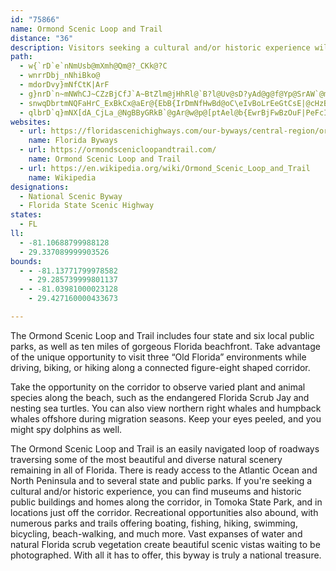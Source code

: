 ```yaml
---
id: "75866"
name: Ormond Scenic Loop and Trail
distance: "36"
description: Visitors seeking a cultural and/or historic experience will find museums, historic public buildings, and private homes along the corridor, in Tomoka State Park, and in locations a few blocks off the designated roadways. This is a byway where recreational opportunities abound.
path:
  - w{`rD`e`nNmUsb@mXmh@Qm@?_CKk@?C
  - wnrrDbj_nNhiBko@
  - mdorDvy}mNfCtK|ArF
  - g}nrD`n~mNWhCJ~CZzBjCfJ`A~BtZlm@jHhRl@`B?l@Uv@sD?yAd@g@f@Yp@SrAW`@mAPcAM{@Jy@Zu@r@g@bAwCrBwAnD}@jAoAr@}Bd@}EdDNl@bJdPp@pBzVv{A|BsA|{EyhArS}InHeEfPeKt@u@vAsB`AmCxY{tA|CuN~@kD\s@pVm\xLuLdLsGV[
  - snwqDbrtmNQFaHrC_ExBkCx@aEr@{EbB{IrDmNfHwBd@oC\eIvBoLrEeGtCsE|@cHzBkQxGyPzF{M~DkGlC_CVwFbBaA\uFlDuElBwDjAyRzDga@zMgIxB{R~GsCr@uWvIiNpDeLtDcCp@ePrF}l@vQmE~A}KtCkNdEuJjDeLrCkFlBiWhHwQpGo`@pImPlG{DlAgDbAsCf@{GdByDnA{TvFmc@bMk}@hZwSrH
  - qlbrD`q}mNX[dA_CjLa_@NgBByGRkB`@gAr@w@p@[ptAel@b{EwrBjFwBzOuF|PeFcIqZuHqUOi@}C_KmL}a@gBVsIlDkBnA_RdHePlHeGxBk\vM{kApd@aWhJmOlG{DpAgUvI}Ah@wCf@qMx@qE~@eBj@_r@pV{y@j[sTxHaEhBi_@lNct@bYmd@`PgQzGwW`J}e@bQa_Czx@
websites:
  - url: https://floridascenichighways.com/our-byways/central-region/ormond-scenic-loop-trail/
    name: Florida Byways
  - url: https://ormondscenicloopandtrail.com/
    name: Ormond Scenic Loop and Trail
  - url: https://en.wikipedia.org/wiki/Ormond_Scenic_Loop_and_Trail
    name: Wikipedia
designations:
  - National Scenic Byway
  - Florida State Scenic Highway
states:
  - FL
ll:
  - -81.10688799988128
  - 29.337089999903526
bounds:
  - - -81.13771799978582
    - 29.285739999801137
  - - -81.03981000023128
    - 29.427160000433673

---
```


The Ormond Scenic Loop and Trail includes four state and six local public parks, as well as ten miles of gorgeous Florida beachfront. Take advantage of the unique opportunity to visit three “Old Florida” environments while driving, biking, or hiking along a connected figure-eight shaped corridor.

Take the opportunity on the corridor to observe varied plant and animal species along the beach, such as the endangered Florida Scrub Jay and nesting sea turtles. You can also view northern right whales and humpback whales offshore during migration seasons. Keep your eyes peeled, and you might spy dolphins as well.

The Ormond Scenic Loop and Trail is an easily navigated loop of roadways traversing some of the most beautiful and diverse natural scenery remaining in all of Florida. There is ready access to the Atlantic Ocean and North Peninsula and to several state and public parks. If you're seeking a cultural and/or historic experience, you can find museums and historic public buildings and homes along the corridor, in Tomoka State Park, and in locations just off the corridor. Recreational opportunities also abound, with numerous parks and trails offering boating, fishing, hiking, swimming, bicycling, beach-walking, and much more. Vast expanses of water and natural Florida scrub vegetation create beautiful scenic vistas waiting to be photographed. With all it has to offer, this byway is truly a national treasure.
